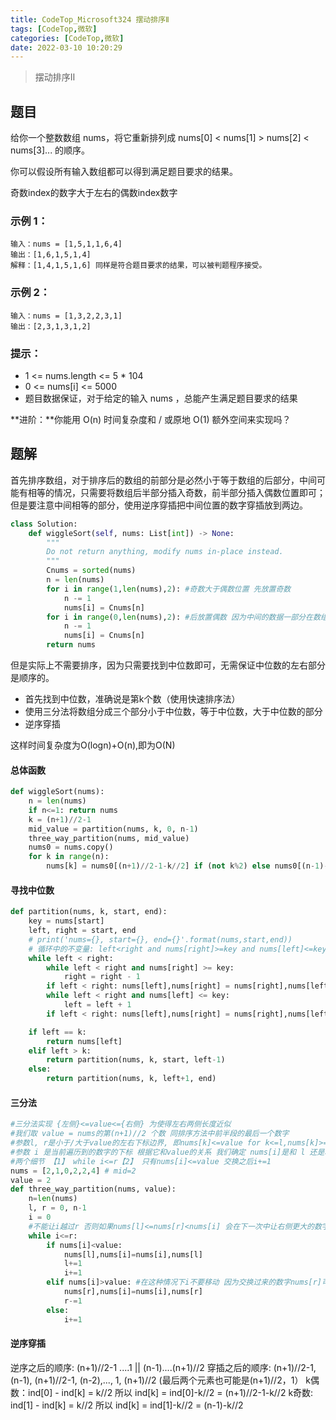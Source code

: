 ```yaml
---
title: CodeTop_Microsoft324 摆动排序Ⅱ
tags: [CodeTop,微软]
categories: [CodeTop,微软]
date: 2022-03-10 10:20:29
---
```


> 摆动排序Ⅱ

## 题目

给你一个整数数组 nums，将它重新排列成 nums[0] < nums[1] > nums[2] < nums[3]... 的顺序。

你可以假设所有输入数组都可以得到满足题目要求的结果。

奇数index的数字大于左右的偶数index数字

### 示例 1：

```
输入：nums = [1,5,1,1,6,4]
输出：[1,6,1,5,1,4]
解释：[1,4,1,5,1,6] 同样是符合题目要求的结果，可以被判题程序接受。
```

### 示例 2：

```
输入：nums = [1,3,2,2,3,1]
输出：[2,3,1,3,1,2]
```

### 提示：

- 1 <= nums.length <= 5 * 104
- 0 <= nums[i] <= 5000
- 题目数据保证，对于给定的输入 nums ，总能产生满足题目要求的结果

**进阶：**你能用 O(n) 时间复杂度和 / 或原地 O(1) 额外空间来实现吗？

## 题解

首先排序数组，对于排序后的数组的前部分是必然小于等于数组的后部分，中间可能有相等的情况，只需要将数组后半部分插入奇数，前半部分插入偶数位置即可；但是要注意中间相等的部分，使用逆序穿插把中间位置的数字穿插放到两边。

```python
class Solution:
    def wiggleSort(self, nums: List[int]) -> None:
        """
        Do not return anything, modify nums in-place instead.
        """
        Cnums = sorted(nums)
        n = len(nums)
        for i in range(1,len(nums),2): #奇数大于偶数位置 先放置奇数
            n -= 1
            nums[i] = Cnums[n]
        for i in range(0,len(nums),2): #后放置偶数 因为中间的数据一部分在数组头，一部分在数组尾部，所以中间出现相等的情况就不会影响
            n -= 1
            nums[i] = Cnums[n] 
        return nums
```

但是实际上不需要排序，因为只需要找到中位数即可，无需保证中位数的左右部分是顺序的。

- 首先找到中位数，准确说是第k个数（使用快速排序法）
- 使用三分法将数组分成三个部分小于中位数，等于中位数，大于中位数的部分
- 逆序穿插

这样时间复杂度为O(logn)+O(n),即为O(N)

#### 总体函数

```python
def wiggleSort(nums):
    n = len(nums)
    if n<=1: return nums
    k = (n+1)//2-1
    mid_value = partition(nums, k, 0, n-1)
    three_way_partition(nums, mid_value)
    nums0 = nums.copy()
    for k in range(n):
        nums[k] = nums0[(n+1)//2-1-k//2] if (not k%2) else nums0[(n-1)-k//2]
```

#### 寻找中位数

```python
def partition(nums, k, start, end):
    key = nums[start]
    left, right = start, end
    # print('nums={}, start={}, end={}'.format(nums,start,end))
    # 循环中的不变量: left<right and nums[right]>=key and nums[left]<=key
    while left < right:
        while left < right and nums[right] >= key:
            right = right - 1
        if left < right: nums[left],nums[right] = nums[right],nums[left]
        while left < right and nums[left] <= key:
            left = left + 1
        if left < right: nums[left],nums[right] = nums[right],nums[left]

    if left == k:
        return nums[left]
    elif left > k:
        return partition(nums, k, start, left-1)
    else:
        return partition(nums, k, left+1, end)
```

#### 三分法

```python
#三分法实现 {左侧}<=value<={右侧} 为使得左右两侧长度近似
#我们取 value = nums的第(n+1)//2 个数 同排序方法中前半段的最后一个数字
#参数l, r是小于/大于value的左右下标边界, 即nums[k]<=value for k<=l,nums[k]>=value for k>=r
#参数 i 是当前遍历到的数字的下标 根据它和value的关系 我们确定 nums[i]是和 l 还是和 r 交换
#两个细节 【1】 while i<=r【2】 只有nums[i]<=value 交换之后i+=1
nums = [2,1,0,2,2,4] # mid=2
value = 2
def three_way_partition(nums, value):
    n=len(nums)
    l, r = 0, n-1
    i = 0
    #不能让i越过r 否则如果nums[l]<=nums[r]<nums[i] 会在下一次中让右侧更大的数字被换到左侧
    while i<=r: 
        if nums[i]<value:
            nums[l],nums[i]=nums[i],nums[l]
            l+=1
            i+=1
        elif nums[i]>value: #在这种情况下i不要移动 因为交换过来的数字nums[r]可能仍是>value
            nums[r],nums[i]=nums[i],nums[r]
            r-=1
        else:
            i+=1
```

#### 逆序穿插

逆序之后的顺序: (n+1)//2-1 ....1 || (n-1)....(n+1)//2
穿插之后的顺序: (n+1)//2-1, (n-1), (n+1)//2-1, (n-2),..., 1, (n+1)//2
(最后两个元素也可能是(n+1)//2，1）
k偶数：ind[0] - ind[k] = k//2 所以 ind[k] = ind[0]-k//2 = (n+1)//2-1-k//2
k奇数: ind[1] - ind[k] = k//2 所以 ind[k] = ind[1]-k//2 = (n-1)-k//2

